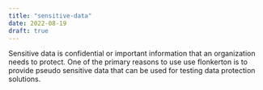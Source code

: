 ```yaml
---
title: "sensitive-data"
date: 2022-08-19
draft: true
---
```


Sensitive data is confidential or important information that an organization needs to protect. One of the primary reasons to use use flonkerton is to provide pseudo sensitive data that can be used for testing data protection solutions.